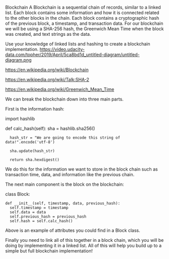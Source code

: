 
Blockchain
A Blockchain is a sequential chain of records, similar to a linked list. Each block contains some information and how it is connected related to the other blocks in the chain. Each block contains a cryptographic hash of the previous block, a timestamp, and transaction data. For our blockchain we will be using a SHA-256 hash, the Greenwich Mean Time when the block was created, and text strings as the data.

Use your knowledge of linked lists and hashing to create a blockchain implementation.
https://video.udacity-data.com/topher/2019/April/5ca8bd1d_untitled-diagram/untitled-diagram.png

https://en.wikipedia.org/wiki/Blockchain

https://en.wikipedia.org/wiki/Talk:SHA-2

https://en.wikipedia.org/wiki/Greenwich_Mean_Time

We can break the blockchain down into three main parts.

First is the information hash:

import hashlib

def calc_hash(self):
      sha = hashlib.sha256()

      hash_str = "We are going to encode this string of data!".encode('utf-8')

      sha.update(hash_str)

      return sha.hexdigest()
      
We do this for the information we want to store in the block chain such as transaction time, data, and information like the previous chain.

The next main component is the block on the blockchain:

class Block:

    def __init__(self, timestamp, data, previous_hash):
      self.timestamp = timestamp
      self.data = data
      self.previous_hash = previous_hash
      self.hash = self.calc_hash()

Above is an example of attributes you could find in a Block class.

Finally you need to link all of this together in a block chain, which you will be doing by implementing it in a linked list. All of this will help you build up to a simple but full blockchain implementation!
     

